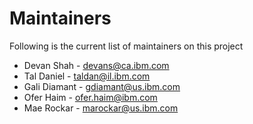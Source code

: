 # Maintainers

Following is the current list of maintainers on this project

* Devan Shah - devans@ca.ibm.com
* Tal Daniel - taldan@il.ibm.com 
* Gali Diamant - gdiamant@us.ibm.com
* Ofer Haim - ofer.haim@ibm.com
* Mae Rockar - marockar@us.ibm.com
